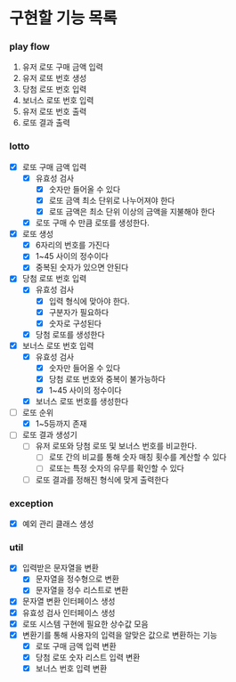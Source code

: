 # 구현할 기능 목록

### play flow
1. 유저 로또 구매 금액 입력
2. 유저 로또 번호 생성
3. 당첨 로또 번호 입력
4. 보너스 로또 번호 입력
5. 유저 로또 번호 출력
6. 로또 결과 출력

### lotto
- [x] 로또 구매 금액 입력
    - [x] 유효성 검사
        - [x] 숫자만 들어올 수 있다
        - [x] 로또 금액 최소 단위로 나누어져야 한다
        - [x] 로또 금액은 최소 단위 이상의 금액을 지불해야 한다
    - [x] 로또 구매 수 만큼 로또를 생성한다.
- [x] 로또 생성
    - [x] 6자리의 번호를 가진다
    - [x] 1~45 사이의 정수이다
    - [x] 중복된 숫자가 있으면 안된다
- [x] 당첨 로또 번호 입력
    - [x] 유효성 검사
        - [x] 입력 형식에 맞아야 한다.
        - [x] 구분자가 필요하다
        - [x] 숫자로 구성된다
    - [x] 당첨 로또를 생성한다
- [x] 보너스 로또 번호 입력
    - [x] 유효성 검사
      - [x] 숫자만 들어올 수 있다
      - [x] 당첨 로또 번호와 중복이 불가능하다
      - [x] 1~45 사이의 정수이다
    - [x] 보너스 로또 번호를 생성한다
- [ ] 로또 순위
  - [x] 1~5등까지 존재
- [ ] 로또 결과 생성기
    - [ ] 유저 로또와 당첨 로또 및 보너스 번호를 비교한다.
        - [ ] 로또 간의 비교를 통해 숫자 매칭 횟수를 계산할 수 있다
        - [ ] 로또는 특정 숫자의 유무를 확인할 수 있다
    - [ ] 로또 결과를 정해진 형식에 맞게 출력한다

### exception
- [x] 예외 관리 클래스 생성

### util
- [x] 입력받은 문자열을 변환
    - [x] 문자열을 정수형으로 변환
    - [x] 문자열을 정수 리스트로 변환
- [x] 문자열 변환 인터페이스 생성
- [x] 유효성 검사 인터페이스 생성
- [x] 로또 시스템 구현에 필요한 상수값 모음
- [x] 변환기를 통해 사용자의 입력을 알맞은 값으로 변환하는 기능
  - [x] 로또 구매 금액 입력 변환
  - [x] 당첨 로또 숫자 리스트 입력 변환
  - [x] 보너스 번호 입력 변환